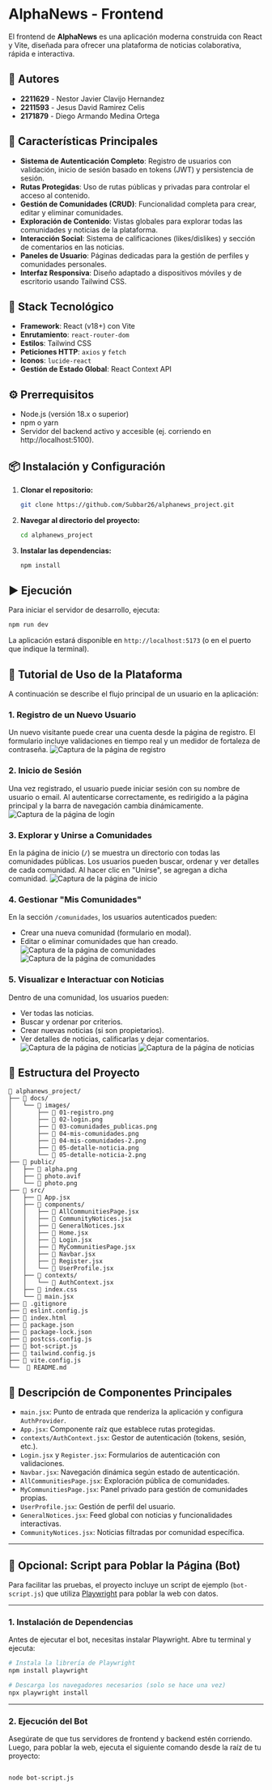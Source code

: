 # AlphaNews - Frontend

El frontend de **AlphaNews** es una aplicación moderna construida con React y Vite, diseñada para ofrecer una plataforma de noticias colaborativa, rápida e interactiva.

## 👥 Autores

* **2211629** - Nestor Javier Clavijo Hernandez
* **2211593** - Jesus David Ramirez Celis
* **2171879** - Diego Armando Medina Ortega

## 🚀 Características Principales

* **Sistema de Autenticación Completo**: Registro de usuarios con validación, inicio de sesión basado en tokens (JWT) y persistencia de sesión.
* **Rutas Protegidas**: Uso de rutas públicas y privadas para controlar el acceso al contenido.
* **Gestión de Comunidades (CRUD)**: Funcionalidad completa para crear, editar y eliminar comunidades.
* **Exploración de Contenido**: Vistas globales para explorar todas las comunidades y noticias de la plataforma.
* **Interacción Social**: Sistema de calificaciones (likes/dislikes) y sección de comentarios en las noticias.
* **Paneles de Usuario**: Páginas dedicadas para la gestión de perfiles y comunidades personales.
* **Interfaz Responsiva**: Diseño adaptado a dispositivos móviles y de escritorio usando Tailwind CSS.

## 🧰 Stack Tecnológico

* **Framework**: React (v18+) con Vite
* **Enrutamiento**: `react-router-dom`
* **Estilos**: Tailwind CSS
* **Peticiones HTTP**: `axios` y `fetch`
* **Iconos**: `lucide-react`
* **Gestión de Estado Global**: React Context API

## ⚙️ Prerrequisitos

* Node.js (versión 18.x o superior)
* npm o yarn
* Servidor del backend activo y accesible (ej. corriendo en http://localhost:5100).

## 📦 Instalación y Configuración

1. **Clonar el repositorio:**

   ```bash
   git clone https://github.com/Subbar26/alphanews_project.git
   ```

2. **Navegar al directorio del proyecto:**

   ```bash
   cd alphanews_project
   ```

3. **Instalar las dependencias:**

   ```bash
   npm install
   ```



## ▶️ Ejecución

Para iniciar el servidor de desarrollo, ejecuta:

```bash
npm run dev
```

La aplicación estará disponible en `http://localhost:5173` (o en el puerto que indique la terminal).

## 🧪 Tutorial de Uso de la Plataforma

A continuación se describe el flujo principal de un usuario en la aplicación:

### 1. Registro de un Nuevo Usuario

Un nuevo visitante puede crear una cuenta desde la página de registro. El formulario incluye validaciones en tiempo real y un medidor de fortaleza de contraseña.
![Captura de la página de registro](./docs/images/01-registro.png)

### 2. Inicio de Sesión

Una vez registrado, el usuario puede iniciar sesión con su nombre de usuario o email. Al autenticarse correctamente, es redirigido a la página principal y la barra de navegación cambia dinámicamente.
![Captura de la página de login](./docs/images/02-login.png)
### 3. Explorar y Unirse a Comunidades

En la página de inicio (`/`) se muestra un directorio con todas las comunidades públicas. Los usuarios pueden buscar, ordenar y ver detalles de cada comunidad. Al hacer clic en "Unirse", se agregan a dicha comunidad.
![Captura de la página de inicio](./docs/images/03-comunidades_publicas.png)
### 4. Gestionar "Mis Comunidades"

En la sección `/comunidades`, los usuarios autenticados pueden:

* Crear una nueva comunidad (formulario en modal).
* Editar o eliminar comunidades que han creado.
  ![Captura de la página de comunidades](./docs/images/04-mis-comunidades.png)
  ![Captura de la página de comunidades](./docs/images/04-mis-comunidades-2.png)

### 5. Visualizar e Interactuar con Noticias

Dentro de una comunidad, los usuarios pueden:

* Ver todas las noticias.
* Buscar y ordenar por criterios.
* Crear nuevas noticias (si son propietarios).
* Ver detalles de noticias, calificarlas y dejar comentarios.
  ![Captura de la página de noticias](./docs/images/05-detalle-noticia.png)
  ![Captura de la página de noticias](./docs/images/05-detalle-noticia-2.png)



## 📁 Estructura del Proyecto

```
📁 alphanews_project/
├── 📁 docs/
│   └── 📁 images/
│       ├── 📄 01-registro.png
│       ├── 📄 02-login.png
│       ├── 📄 03-comunidades_publicas.png
│       ├── 📄 04-mis-comunidades.png
│       ├── 📄 04-mis-comunidades-2.png
│       ├── 📄 05-detalle-noticia.png
│       └── 📄 05-detalle-noticia-2.png
├── 📁 public/
│   ├── 📄 alpha.png
│   ├── 📄 photo.avif
│   └── 📄 photo.png
├── 📁 src/
│   ├── 📄 App.jsx
│   ├── 📁 components/
│   │   ├── 📄 AllCommunitiesPage.jsx
│   │   ├── 📄 CommunityNotices.jsx
│   │   ├── 📄 GeneralNotices.jsx
│   │   ├── 📄 Home.jsx
│   │   ├── 📄 Login.jsx
│   │   ├── 📄 MyCommunitiesPage.jsx
│   │   ├── 📄 Navbar.jsx
│   │   ├── 📄 Register.jsx
│   │   └── 📄 UserProfile.jsx
│   ├── 📁 contexts/
│   │   └── 📄 AuthContext.jsx
│   ├── 📄 index.css
│   └── 📄 main.jsx
├── 📄 .gitignore
├── 📄 eslint.config.js
├── 📄 index.html
├── 📄 package.json
├── 📄 package-lock.json
├── 📄 postcss.config.js
├── 📄 bot-script.js
├── 📄 tailwind.config.js
├── 📄 vite.config.js
└──  📄 README.md
```

## 🧩 Descripción de Componentes Principales

* `main.jsx`: Punto de entrada que renderiza la aplicación y configura `AuthProvider`.
* `App.jsx`: Componente raíz que establece rutas protegidas.
* `contexts/AuthContext.jsx`: Gestor de autenticación (tokens, sesión, etc.).
* `Login.jsx` y `Register.jsx`: Formularios de autenticación con validaciones.
* `Navbar.jsx`: Navegación dinámica según estado de autenticación.
* `AllCommunitiesPage.jsx`: Exploración pública de comunidades.
* `MyCommunitiesPage.jsx`: Panel privado para gestión de comunidades propias.
* `UserProfile.jsx`: Gestión de perfil del usuario.
* `GeneralNotices.jsx`: Feed global con noticias y funcionalidades interactivas.
* `CommunityNotices.jsx`: Noticias filtradas por comunidad específica.


---
## 🤖 Opcional: Script para Poblar la Página (Bot)

Para facilitar las pruebas, el proyecto incluye un script de ejemplo (`bot-script.js`) que utiliza [Playwright](https://playwright.dev/) para poblar la web con datos.


---

### 1. Instalación de Dependencias

Antes de ejecutar el bot, necesitas instalar Playwright. Abre tu terminal y ejecuta:

```bash
# Instala la librería de Playwright
npm install playwright

# Descarga los navegadores necesarios (solo se hace una vez)
npx playwright install
```

---

### 2. Ejecución del Bot

Asegúrate de que tus servidores de frontend y backend estén corriendo. Luego, para poblar la web, ejecuta el siguiente comando desde la raíz de tu proyecto:

```bash

node bot-script.js
```

